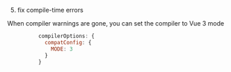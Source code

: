 5. fix compile-time errors

When compiler warnings are gone, you can set the compiler to Vue 3 mode

```js
          compilerOptions: {
            compatConfig: {
              MODE: 3
            }
          }
```


<aside class="notes">
</aside>
